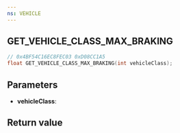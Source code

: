 ```yaml
---
ns: VEHICLE
---
```

## GET_VEHICLE_CLASS_MAX_BRAKING

```c
// 0x4BF54C16EC8FEC03 0xD08CC1A5
float GET_VEHICLE_CLASS_MAX_BRAKING(int vehicleClass);
```


## Parameters
* **vehicleClass**: 

## Return value
